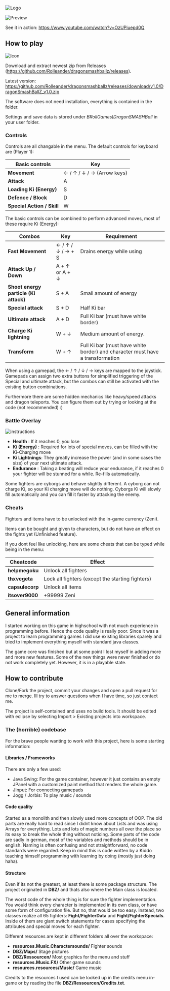 ![Logo](/src/DBZ/Ressourcen/logo.png)

![Preview](preview.gif)

See it in action: https://www.youtube.com/watch?v=OzUPiuepd0Q

## How to play

![Icon](/src/DBZ/Ressourcen/icon.png)

Download and extract newest zip from Releases (https://github.com/Rolleander/dragonsmashballz/releases).

Latest version: https://github.com/Rolleander/dragonsmashballz/releases/download/v1.0/DragonSmashBallZ_v1.0.zip

The software does not need installation, everything is contained in the folder.

Settings and save data is stored under *BRollGames\DragonSMASHBall* in your user folder. 

### Controls

Controls are all changable in the menu. The default controls for keyboard are (Player 1):

Basic controls | Key
------------ | -------------
**Movement** | ← / ↑ / ↓ / →  (Arrow keys)
**Attack** | A
**Loading Ki (Energy)** | S
**Defence / Block** | D
**Special Action / Skill** | W

The basic controls can be combined to perform advanced moves, most of these require Ki (Energy):

Combos | Key  | Requirement
------------ | ------------- | -------------
**Fast Movement** | ← / ↑ / ↓ / → + S | Drains energy while using
**Attack Up / Down** | A + ↑ or A + ↓  | 
**Shoot energy particle (Ki attack)** | S + A | Small amount of energy
**Special attack** | S + D | Half Ki bar
**Ultimate attack** | A + D | Full Ki bar (must have white border)
**Charge Ki lightning** | W + ↓  | Medium amount of energy. 
**Transform** | W + ↑  | Full Ki bar (must have white border) and character must have a transformation

When using a gamepad, the ← / ↑ / ↓ / → keys are mapped to the joystick. 
Gamepads can assign two extra buttons for simplified triggering of the Special and ultimate attack, 
but the combos can still be activated with the existing button combinations.

Furthermore there are some hidden mechanics like heavy/speed attacks and dragon teleports. 
You can figure them out by trying or looking at the code (not recommended) :)

### Battle Overlay

![instructions](instructions_0.png)

- **Health** : If it reaches 0, you lose 
- **Ki (Energy)** : Required for lots of special moves, can be filled with the Ki-Charging move
- **Ki Lightnings**: They greatly increase the power (and in some cases the size) of your next ultimate attack. 
- **Endurance** : Taking a beating will reduce your endurance, if it reaches 0 your fighter will be stunned for a while. Re-fills automatically. 

Some fighters are cyborgs and behave slightly different. A cyborg can not charge Ki, so your Ki charging move will do nothing. Cyborgs Ki will slowly fill automatically and you can fill it faster by attacking the enemy. 

### Cheats

Fighters and items have to be unlocked with the in-game currency (Zeni). 

Items can be bought and given to characters, but do not have an effect on the fights yet (Unfinished feature).

If you dont feel like unlocking, here are some cheats that can be typed while being in the menu:

Cheatcode | Effect
------------ | -------------
**helpmegoku** | Unlock all fighters
**thxvegeta** | Lock all fighters (except the starting fighters)
**capsulecorp** | Unlock all items
**itsover9000** | +99999 Zeni

## General information

I started working on this game in highschool with not much experience in programming before. Hence the code quality is really poor.
Since it was a project to learn programming games I did use existing libraries sparely and tried to implement everything myself with standard java classes.

The game core was finished but at some point I lost myself in adding more and more new features. Some of the new things were never finished or do not work completely yet. 
However, it is in a playable state. 


## How to contribute 

Clone/Fork the project, commit your changes and open a pull request for me to merge. 
Ill try to answer questions when I have time, so just contact me.

The project is self-contained and uses no build tools. 
It should be edited with eclipse by selecting Import > Existing projects into workspace.

### The (horrible) codebase

For the brave people wanting to work with this project, here is some starting information:

#### Libraries / Frameworks

There are only a few used:

- Java Swing: For the game container, however it just contains an empty JPanel with a customized paint method that renders the whole game.
- JInput: For connecting gamepads 
- Jogg / Jorbis: To play music / sounds

#### Code quality

Started as a monolith and then slowly used more concepts of OOP. 
The old parts are really hard to read since I didnt know about Lists and was using Arrays for everything. 
Lots and lots of magic numbers all over the place so its easy to break the whole thing without noticing.
Some parts of the code are sadly in german, most of the variables and methods should be in english.
Naming is often confusing and not straightforward, no code standards were regarded.
Keep in mind this is code written by a Kiddo teaching himself programming with learning by doing (mostly just doing haha).

#### Structure

Even if its not the greatest, at least there is some package structure.
The project originated in **DBZ/** and thats also where the Main class is located.

The worst code of the whole thing is for sure the fighter implementation. You would think every character
is implemented in its own class, or have some form of configuration file. But no, that would be too easy. 
Instead, two classes realize all 65 fighters: **Fight/FighterData** and **Fight/FighterSpecials**. 
Inside of them are giant switch statements for cases specifying the attributes and special moves for each fighter.

Different resources are kept in different folders all over the workspace:

- **resources.Music.Charactersounds/** Fighter sounds
- **DBZ/Maps/** Stage pictures
- **DBZ/Ressourcen/** Most graphics for the menu and stuff
- **resources.Music.FX/** Other game sounds
- **resources.resources/Music/** Game music

Credits to the resources I used can be looked up in the credits menu in-game or by reading the file **DBZ/Ressourcen/Credits.txt**.









